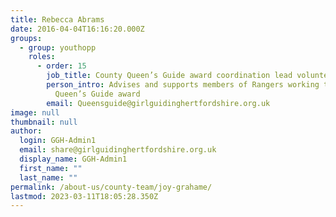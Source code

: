 ```yaml
---
title: Rebecca Abrams
date: 2016-04-04T16:16:20.000Z
groups:
  - group: youthopp
    roles:
      - order: 15
        job_title: County Queen’s Guide award coordination lead volunteer
        person_intro: Advises and supports members of Rangers working towards the
          Queen’s Guide award
        email: Queensguide@girlguidinghertfordshire.org.uk
image: null
thumbnail: null
author:
  login: GGH-Admin1
  email: share@girlguidinghertfordshire.org.uk
  display_name: GGH-Admin1
  first_name: ""
  last_name: ""
permalink: /about-us/county-team/joy-grahame/
lastmod: 2023-03-11T18:05:28.350Z
---
```

